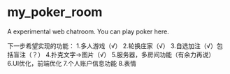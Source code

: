 # my_poker_room
A experimental web chatroom. You can play poker here.

下一步希望实现的功能：
1.多人游戏（√）
2.轮换庄家（√）
3.自选加注（√）包括盲注（？）
4.扑克文字->图片（√）
5.服务器，多房间功能（有余力再说）
6.UI优化，前端优化
7.个人账户信息功能
8.表情
